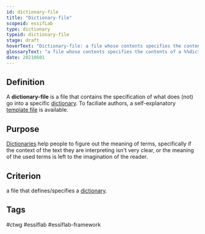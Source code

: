 ```yaml
---
id: dictionary-file
title: "Dictionary-file"
scopeid: essifLab
type: dictionary
typeid: dictionary-file
stage: draft
hoverText: "Dictionary-file: a file whose contents specifies the contents of a Dictionary."
glossaryText: "a file whose contents specifies the contents of a %%dictionary^dictionary%%."
date: 20210601
---
```


## Definition
A **dictionary-file** is a file that contains the specification of what does (not) go into a specific [dictionary](dictionary). To faciliate authors, a self-explanatory [template file](/terminology-engine-v1-templates/dictionary-file.md) is available.

## Purpose
[Dictionaries](dictionary) help people to figure out the meaning of terms, specifically if the context of the text they are interpreting isn't very clear, or the meaning of the used terms is left to the imagination of the reader.

## Criterion
a file that defines/specifies a [dictionary](dictionary).

## Tags
#ctwg #essiflab #essiflab-framework
